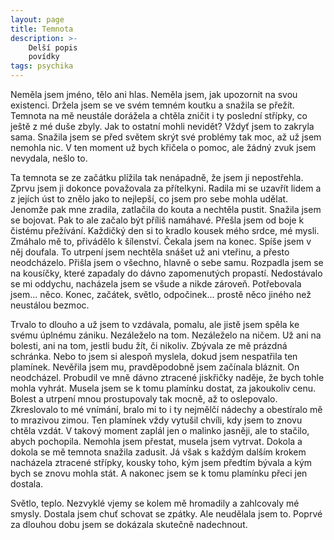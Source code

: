 ```yaml
---
layout: page
title: Temnota
description: >- 
    Delší popis
    povídky
tags: psychika
---
```


Neměla jsem jméno, tělo ani hlas. Neměla jsem, jak upozornit na svou existenci. Držela jsem se ve svém temném koutku a snažila se přežít. Temnota na mě neustále dorážela a chtěla zničit i ty poslední střípky, co ještě z mé duše zbyly. Jak to ostatní mohli nevidět? Vždyť jsem to zakryla sama. Snažila jsem se před světem skrýt své problémy tak moc, až už jsem nemohla nic. V ten moment už bych křičela o pomoc, ale žádný zvuk jsem nevydala, nešlo to. 

Ta temnota se ze začátku plížila tak nenápadně, že jsem ji nepostřehla. Zprvu jsem ji dokonce považovala za přítelkyni. Radila mi se uzavřít lidem a z jejích úst to znělo jako to nejlepší, co jsem pro sebe mohla udělat. Jenomže pak mne zradila, zatlačila do kouta a nechtěla pustit. Snažila jsem se bojovat. Pak to ale začalo být příliš namáhavé. Přešla jsem od boje k čistému přežívání. Každičký den si to kradlo kousek mého srdce, mé mysli. Zmáhalo mě to, přivádělo k šílenství. Čekala jsem na konec. Spíše jsem v něj doufala. To utrpení jsem nechtěla snášet už ani vteřinu, a přesto neodcházelo. Přišla jsem o všechno, hlavně o sebe samu. Rozpadla jsem se na kousíčky, které zapadaly do dávno zapomenutých propastí. Nedostávalo se mi oddychu, nacházela jsem se všude a nikde zároveň. Potřebovala jsem… něco. Konec, začátek, světlo, odpočinek… prostě něco jiného než neustálou bezmoc.

Trvalo to dlouho a už jsem to vzdávala, pomalu, ale jistě jsem spěla ke svému úplnému zániku. Nezáleželo na tom. Nezáleželo na ničem. Už ani na bolesti, ani na tom, jestli budu žít, či nikoliv. Zbývala ze mě prázdná schránka. Nebo to jsem si alespoň myslela, dokud jsem nespatřila ten plamínek. Nevěřila jsem mu, pravděpodobně jsem začínala bláznit. On neodcházel. Probudil ve mně dávno ztracené jiskřičky naděje, že bych tohle mohla vyhrát. Musela jsem se k tomu plamínku dostat, za jakoukoliv cenu. Bolest a utrpení mnou prostupovaly tak mocně, až to oslepovalo. Zkreslovalo to mé vnímání, bralo mi to i ty nejmělčí nádechy a obestíralo mě to mrazivou zimou. Ten plamínek vždy vytušil chvíli, kdy jsem to znovu chtěla vzdát. V takový moment zaplál jen o malinko jasněji, ale to stačilo, abych pochopila. Nemohla jsem přestat, musela jsem vytrvat. Dokola a dokola se mě temnota snažila zadusit. Já však s každým dalším krokem nacházela ztracené střípky, kousky toho, kým jsem předtím bývala a kým bych se znovu mohla stát. A nakonec jsem se k tomu plamínku přeci jen dostala.

Světlo, teplo. Nezvyklé vjemy se kolem mě hromadily a zahlcovaly mé smysly. Dostala jsem chuť schovat se zpátky. Ale neudělala jsem to. Poprvé za dlouhou dobu jsem se dokázala skutečně nadechnout.
